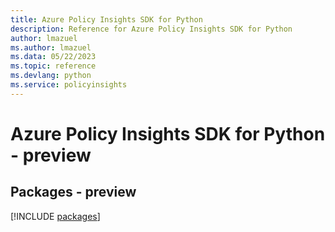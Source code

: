 ```yaml
---
title: Azure Policy Insights SDK for Python
description: Reference for Azure Policy Insights SDK for Python
author: lmazuel
ms.author: lmazuel
ms.data: 05/22/2023
ms.topic: reference
ms.devlang: python
ms.service: policyinsights
---
```

# Azure Policy Insights SDK for Python - preview
## Packages - preview
[!INCLUDE [packages](policy-insights-index.md)]
